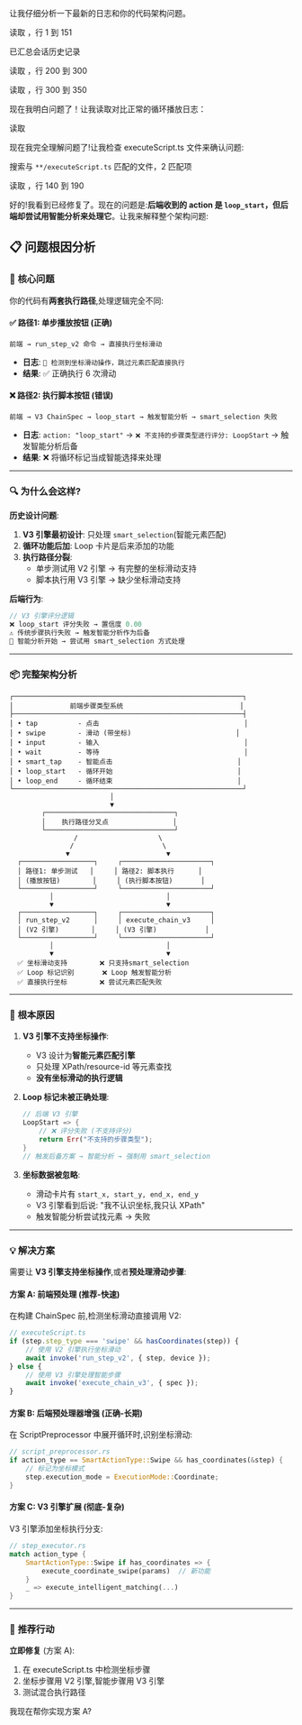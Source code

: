让我仔细分析一下最新的日志和你的代码架构问题。 

读取 [](file:///d%3A/rust/active-projects/%E5%B0%8F%E7%BA%A2%E4%B9%A6/employeeGUI/docs/%E6%89%A7%E8%A1%8C%E8%84%9A%E6%9C%AC/4%E3%80%81%E6%BB%9A%E5%8A%A8%E5%8D%A1%E7%89%87%E8%A2%AB%E5%BE%AA%E7%8E%AF%E5%8C%85%E8%A3%B9%E8%A2%AB%E6%89%A7%E8%A1%8C%E8%84%9A%E6%9C%AC%E6%89%A7%E8%A1%8C.md#1-1)，行 1 到 151

已汇总会话历史记录

读取 [](file:///d%3A/rust/active-projects/%E5%B0%8F%E7%BA%A2%E4%B9%A6/employeeGUI/docs/%E6%89%A7%E8%A1%8C%E8%84%9A%E6%9C%AC/4%E3%80%81%E6%BB%9A%E5%8A%A8%E5%8D%A1%E7%89%87%E8%A2%AB%E5%BE%AA%E7%8E%AF%E5%8C%85%E8%A3%B9%E8%A2%AB%E6%89%A7%E8%A1%8C%E8%84%9A%E6%9C%AC%E6%89%A7%E8%A1%8C.md#200-200)，行 200 到 300

读取 [](file:///d%3A/rust/active-projects/%E5%B0%8F%E7%BA%A2%E4%B9%A6/employeeGUI/docs/%E6%89%A7%E8%A1%8C%E8%84%9A%E6%9C%AC/4%E3%80%81%E6%BB%9A%E5%8A%A8%E5%8D%A1%E7%89%87%E8%A2%AB%E5%BE%AA%E7%8E%AF%E5%8C%85%E8%A3%B9%E8%A2%AB%E6%89%A7%E8%A1%8C%E8%84%9A%E6%9C%AC%E6%89%A7%E8%A1%8C.md#300-300)，行 300 到 350

现在我明白问题了！让我读取对比正常的循环播放日志： 

读取 [](file:///d%3A/rust/active-projects/%E5%B0%8F%E7%BA%A2%E4%B9%A6/employeeGUI/docs/%E6%89%A7%E8%A1%8C%E8%84%9A%E6%9C%AC/2%E3%80%81%E6%BB%9A%E5%8A%A8%E5%8D%A1%E7%89%87%E8%A2%AB%E5%BE%AA%E7%8E%AF%E6%89%A7%E8%A1%8C.md)

现在我完全理解问题了!让我检查 executeScript.ts 文件来确认问题: 

搜索与 `**/executeScript.ts` 匹配的文件，2 匹配项

读取 [](file:///d%3A/rust/active-projects/%E5%B0%8F%E7%BA%A2%E4%B9%A6/employeeGUI/src/pages/SmartScriptBuilderPage/helpers/executeScript.ts#140-140)，行 140 到 190

好的!我看到已经修复了。现在的问题是:**后端收到的 action 是 `loop_start`，但后端却尝试用智能分析来处理它**。让我来解释整个架构问题:

## 📋 问题根因分析

### 🎯 **核心问题**

你的代码有**两套执行路径**,处理逻辑完全不同:

#### ✅ **路径1: 单步播放按钮 (正确)**
```
前端 → run_step_v2 命令 → 直接执行坐标滑动
```
- **日志**: `🎯 检测到坐标滑动操作，跳过元素匹配直接执行`
- **结果**: ✅ 正确执行 6 次滑动

#### ❌ **路径2: 执行脚本按钮 (错误)**  
```
前端 → V3 ChainSpec → loop_start → 触发智能分析 → smart_selection 失败
```
- **日志**: `action: "loop_start"` → `❌ 不支持的步骤类型进行评分: LoopStart` → 触发智能分析后备
- **结果**: ❌ 将循环标记当成智能选择来处理

---

### 🔍 **为什么会这样?**

**历史设计问题**:
1. **V3 引擎最初设计**: 只处理 `smart_selection`(智能元素匹配)
2. **循环功能后加**: Loop 卡片是后来添加的功能
3. **执行路径分裂**: 
   - 单步测试用 V2 引擎 → 有完整的坐标滑动支持
   - 脚本执行用 V3 引擎 → 缺少坐标滑动支持

**后端行为**:
```rust
// V3 引擎评分逻辑
❌ loop_start 评分失败 → 置信度 0.00
⚠️ 传统步骤执行失败 → 触发智能分析作为后备
🧠 智能分析开始 → 尝试用 smart_selection 方式处理
```

---

### 📦 **完整架构分析**

```
┌─────────────────────────────────────────────────────────┐
│              前端步骤类型系统                             │
├─────────────────────────────────────────────────────────┤
│ • tap          - 点击                                    │
│ • swipe        - 滑动 (带坐标)                          │
│ • input        - 输入                                    │
│ • wait         - 等待                                    │
│ • smart_tap    - 智能点击                               │
│ • loop_start   - 循环开始                               │
│ • loop_end     - 循环结束                               │
└─────────────────────────────────────────────────────────┘
                         │
                         ▼
        ┌────────────────────────────────┐
        │    执行路径分叉点                │
        └────────────────────────────────┘
                /                    \
               /                      \
              ▼                        ▼
  ┌──────────────────┐     ┌──────────────────────┐
  │ 路径1: 单步测试   │     │ 路径2: 脚本执行      │
  │ (播放按钮)        │     │ (执行脚本按钮)       │
  └──────────────────┘     └──────────────────────┘
          │                            │
          ▼                            ▼
  ┌──────────────────┐     ┌──────────────────────┐
  │ run_step_v2      │     │ execute_chain_v3     │
  │ (V2 引擎)        │     │ (V3 引擎)            │
  └──────────────────┘     └──────────────────────┘
          │                            │
          ▼                            ▼
  ✅ 坐标滑动支持        ❌ 只支持smart_selection
  ✅ Loop 标记识别       ❌ Loop 触发智能分析
  ✅ 直接执行坐标        ❌ 尝试元素匹配失败
```

---

### 🔧 **根本原因**

1. **V3 引擎不支持坐标操作**: 
   - V3 设计为**智能元素匹配引擎**
   - 只处理 XPath/resource-id 等元素查找
   - **没有坐标滑动的执行逻辑**

2. **Loop 标记未被正确处理**:
   ```rust
   // 后端 V3 引擎
   LoopStart => {
       // ❌ 评分失败 (不支持评分)
       return Err("不支持的步骤类型");
   }
   // 触发后备方案 → 智能分析 → 强制用 smart_selection
   ```

3. **坐标数据被忽略**:
   - 滑动卡片有 `start_x, start_y, end_x, end_y`
   - V3 引擎看到后说: "我不认识坐标,我只认 XPath"
   - 触发智能分析尝试找元素 → 失败

---

### 💡 **解决方案**

需要让 **V3 引擎支持坐标操作**,或者**预处理滑动步骤**:

#### **方案 A: 前端预处理** (推荐-快速)
在构建 ChainSpec 前,检测坐标滑动直接调用 V2:
```typescript
// executeScript.ts
if (step.step_type === 'swipe' && hasCoordinates(step)) {
    // 使用 V2 引擎执行坐标滑动
    await invoke('run_step_v2', { step, device });
} else {
    // 使用 V3 引擎处理智能步骤
    await invoke('execute_chain_v3', { spec });
}
```

#### **方案 B: 后端预处理器增强** (正确-长期)
在 ScriptPreprocessor 中展开循环时,识别坐标滑动:
```rust
// script_preprocessor.rs
if action_type == SmartActionType::Swipe && has_coordinates(&step) {
    // 标记为坐标模式
    step.execution_mode = ExecutionMode::Coordinate;
}
```

#### **方案 C: V3 引擎扩展** (彻底-复杂)
V3 引擎添加坐标执行分支:
```rust
// step_executor.rs
match action_type {
    SmartActionType::Swipe if has_coordinates => {
        execute_coordinate_swipe(params)  // 新功能
    }
    _ => execute_intelligent_matching(...)
}
```

---

### 🎯 **推荐行动**

**立即修复** (方案 A):
1. 在 executeScript.ts 中检测坐标步骤
2. 坐标步骤用 V2 引擎,智能步骤用 V3 引擎
3. 测试混合执行路径

我现在帮你实现方案 A?